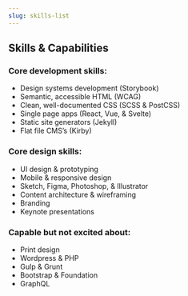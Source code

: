```yaml
---
slug: skills-list
---
```


## Skills & Capabilities

### Core development skills:
- Design systems development (Storybook)
- Semantic, accessible HTML (WCAG)
- Clean, well-documented CSS (SCSS & PostCSS)
- Single page apps (React, Vue, & Svelte)
- Static site generators (Jekyll)
- Flat file CMS’s (Kirby)

### Core design skills:
- UI design & prototyping
- Mobile & responsive design
- Sketch, Figma, Photoshop, & Illustrator
- Content architecture & wireframing
- Branding
- Keynote presentations

### Capable but not excited about:
- Print design
- Wordpress & PHP
- Gulp & Grunt
- Bootstrap & Foundation
- GraphQL

<!-- ### Currently improving:
- Web performance
- Command line Git -->
